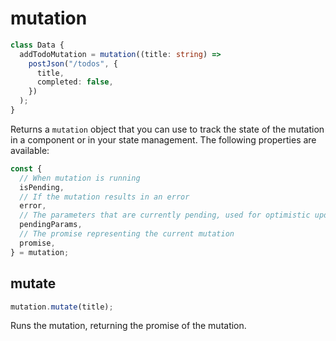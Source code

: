 # mutation

```ts
class Data {
  addTodoMutation = mutation((title: string) =>
    postJson("/todos", {
      title,
      completed: false,
    })
  );
}
```

Returns a `mutation` object that you can use to track the state of the mutation in a component or in your state management. The following properties are available:

```ts
const {
  // When mutation is running
  isPending,
  // If the mutation results in an error
  error,
  // The parameters that are currently pending, used for optimistic updates
  pendingParams,
  // The promise representing the current mutation
  promise,
} = mutation;
```

## mutate

```ts
mutation.mutate(title);
```

Runs the mutation, returning the promise of the mutation.
